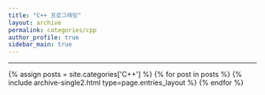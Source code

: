 ```yaml
---
title: "C++ 프로그래밍"
layout: archive
permalink: categories/cpp
author_profile: true
sidebar_main: true
---
```


<!-- 공백이 포함되어 있는 카테고리 이름의 경우 site.categories.['a b c'] 이런식으로! -->

***

{% assign posts = site.categories['C++'] %}
{% for post in posts %} {% include archive-single2.html type=page.entries_layout %} {% endfor %}